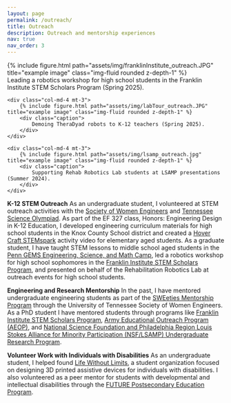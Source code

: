 ```yaml
---
layout: page
permalink: /outreach/
title: Outreach
description: Outreach and mentorship experiences
nav: true
nav_order: 3
---
```


<div class="row text-center">
    <div class="col-md-4 mt-3">
        {% include figure.html path="assets/img/franklinInstitute_outreach.JPG" title="example image" class="img-fluid rounded z-depth-1" %}
        <div class="caption">
            Leading a robotics workshop for high school students in the Franklin Institute STEM Scholars Program (Spring 2025).
        </div>
    </div>

    <div class="col-md-4 mt-3">
        {% include figure.html path="assets/img/labTour_outreach.JPG" title="example image" class="img-fluid rounded z-depth-1" %}
        <div class="caption">
            Demoing TheraDyad robots to K-12 teachers (Spring 2025).
        </div>
    </div>

    <div class="col-md-4 mt-3">
        {% include figure.html path="assets/img/lsamp_outreach.jpg" title="example image" class="img-fluid rounded z-depth-1" %}
        <div class="caption">
            Supporting Rehab Robotics Lab students at LSAMP presentations (Summer 2024).
        </div>
    </div>
</div>

**K-12 STEM Outreach**
As an undergraduate student, I volunteered at STEM outreach activities with the <a href="https://utk.swe.org/outreach-volunteering/">Society of Women Engineers</a> and <a href="https://tnscioly.utk.edu/">Tennessee Science Olympiad</a>. As part of the EF 327 class, Honors: Engineering Design in K-12 Education, I developed engineering curriculum materials for high school students in the Knox County School district and created a <a href="https://sites.google.com/vols.utk.edu/easttnstemhub/resources-for-families-and-teachers/stem-sparks#h.qhoy47bivb6y">Hover Craft STEMspark</a> activity video for elementary aged students. As a graduate student, I have taught STEM lessons to middle school aged students in the <a href="https://gems.seas.upenn.edu/">Penn GEMS Engineering, Science, and Math Camp</a>, led a robotics workshop for high school sophomores in the <a href="https://fi.edu/en/science-and-education/stem-scholars">Franklin Institute STEM Scholars Program</a>, and presented on behalf of the Rehabilitation Robotics Lab at outreach events for high school students. 

**Engineering and Research Mentorship**
In the past, I have mentored undergraduate engineering students as part of the <a href="https://utk.swe.org/sweeties-mentorship-program/">SWEeties Mentorship Program</a> through the University of Tennessee Society of Women Engineers. As a PhD student I have mentored students through programs like <a href="https://fi.edu/en/science-and-education/stem-scholars">Franklin Institute STEM Scholars Program</a>, <a href="https://www.grasp.upenn.edu/news/grasp-lab-welcomes-summer22-aeop-apprenticeship-students/">Army Educational Outreach Program (AEOP)</a>, and <a href="https://diversity.seas.upenn.edu/summer-research-program/">National Science Foundation and Philadelphia Region Louis Stokes Alliance for Minority Participation (NSF/LSAMP) Undergraduate Research Program</a>.

**Volunteer Work with Individuals with Disabilities**
As an undergraduate student, I helped found <a href="https://mabe.utk.edu/at-crossroads-of-engineering-and-disability-student-innovation-thrives/">Life Without Limits</a>, a student organization focused on designing 3D printed assistive devices for individuals with disabilities. I also volunteered as a peer mentor for students with developmental and intellectual disabilities through the <a href="https://futureut.utk.edu/">FUTURE Postsecondary Education Program</a>.

<!-- <div class="row">
    <div class="col-sm mt-3 mt-md-0">
        {% include figure.html path="assets/img/franklinInstitute_outreach.JPG" title="example image" class="img-fluid rounded z-depth-1" %}
    </div>
</div>
<div class="caption">
    Leading a robotics workshop for high school students in the Franklin Institute STEM Scholars Program (Spring 2025).
</div>

<div class="row">
    <div class="col-sm mt-3 mt-md-0">
        {% include figure.html path="assets/img/labTour_outreach.JPG" title="example image" class="img-fluid rounded z-depth-1" %}
    </div>
</div>
<div class="caption">
    Demoing TheraDyad robots to K-12 teachers (Spring 2025).
</div>

<div class="row">
    <div class="col-sm mt-3 mt-md-0">
        {% include figure.html path="assets/img/lsamp_outreach.jpg" title="example image" class="img-fluid rounded z-depth-1" %}
    </div>
</div>
<div class="caption">
    Supporting Rehab Robotics Lab students at LSAMP presentations (Summer 2024).
</div> -->

